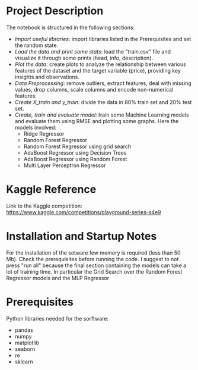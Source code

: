 # Project Description
The notebook is structured in the following sections:
 - *Import useful libraries*: import libraries listed in the Prerequisites and set the random state.
 - *Load the data and print some stats*: load the "train.csv" file and visualize it through some prints (head, info, description).
 - *Plot the data*: create plots to analyze the relationship between various features of the dataset and the target variable (price), providing key insights and observations.
 - *Data Preprocessing*: remove outliers, extract features, deal with missing values, drop columns, scale columns and encode non-numerical features.
 - *Create X_train and y_train*: divide the data in 80% train set and 20% test set.
 - *Create, train and evaluate model*: train some Machine Learning models and evaluate them using RMSE and plotting some graphs. Here the models involved:
    - Ridge Regressor
    - Random Forest Regressor
    - Random Forest Regressor using grid search
    - AdaBoost Regressor using Decision Trees
    - AdaBoost Regressor using Random Forest
    - Multi Layer Perceptron Regressor

# Kaggle Reference
Link to the Kaggle competition: https://www.kaggle.com/competitions/playground-series-s4e9

# Installation and Startup Notes
For the installation of the sotware few memory is required (less than 50 Mb). Check the prerequisites before running the code.
I suggest to not press "run all" because the final section containing the models can take a lot of training time. 
In particular the Grid Search over the Random Forest Regressor models and the MLP Regressor

# Prerequisites
Python libraries needed for the sorftware:
 - pandas
 - numpy
 - matplotlib
 - seaborn
 - re
 - sklearn
